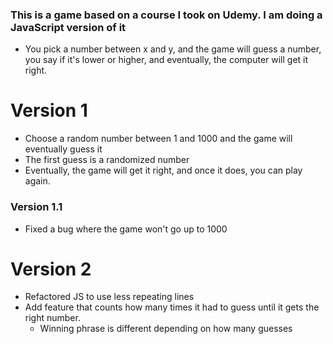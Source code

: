 ### This is a game based on a course I took on Udemy. I am doing a JavaScript version of it

- You pick a number between x and y, and the game will guess a number, you say if it's lower or higher, and eventually, the computer will get it right.

# Version 1

- Choose a random number between 1 and 1000 and the game will eventually guess it
- The first guess is a randomized number
- Eventually, the game will get it right, and once it does, you can play again.

### Version 1.1

- Fixed a bug where the game won't go up to 1000

# Version 2

- Refactored JS to use less repeating lines
- Add feature that counts how many times it had to guess until it gets the right number.
  - Winning phrase is different depending on how many guesses
